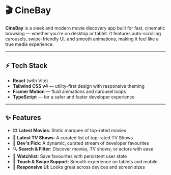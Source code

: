 # 🎬 CineBay

**CineBay** is a sleek and modern movie discovery app built for fast, cinematic browsing — whether you're on desktop or tablet. It features auto-scrolling carousels, swipe-friendly UI, and smooth animations, making it feel like a true media experience.

---

## ⚡ Tech Stack

- **React** (with Vite)
- **Tailwind CSS v4** — utility-first design with responsive theming
- **Framer Motion** — fluid animations and carousel loops
- **TypeScript** — for a safer and faster developer experience

---

## ✨ Features

- 🎞️ **Latest Movies**: Static marquee of top-rated movies
- 🍿 **Latest TV Shows**: A curated list of top-rated TV Shows
- 🎯 **Dev's Pick**: A dynamic, curated stream of developer favourites
- 🔍 **Search & Filter**: Discover movies, TV shows, or actors with ease
- 📁 **Watchlist**: Save favourites with persistent user state
- 📱 **Touch & Swipe Support**: Smooth experience on tablets and mobile
- 🌄 **Responsive UI**: Looks great across devices and screen sizes